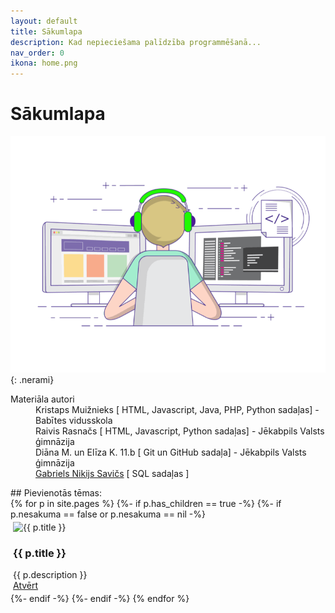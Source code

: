 ```yaml
---
layout: default
title: Sākumlapa
description: Kad nepieciešama palīdzība programmēšanā...
nav_order: 0
ikona: home.png
---
```


# Sākumlapa



![example image](/media/landinggifs.gif){: .nerami}

<dl>
    <dt>Materiāla autori</dt>
    <dd>Kristaps Muižnieks  [ HTML, Javascript, Java, PHP, Python sadaļas] - Babītes vidusskola</dd>
    <dd>Raivis Rasnačs [ HTML, Javascript, Python sadaļas] - Jēkabpils Valsts ģimnāzija</dd>
    <dd>Diāna M. un Elīza K. 11.b [ Git un GitHub sadaļa] - Jēkabpils Valsts ģimnāzija</dd>
    <dd><a href="https://exerra.xyz">Gabriels Nikijs Savičs</a> [ SQL sadaļas ]</dd>
</dl>
## Pievienotās tēmas:
<div class="row">
{% for p in site.pages %}    
    {%- if p.has_children == true -%}
        {%- if p.nesakuma == false or  p.nesakuma == nil -%}
            <div class="d-flex">
                 <div class="card" style="width: 10rem; margin:2px;padding:2px">
                    <img class="card-img-top nerami mx-auto d-block  img-fluid" src="/media/{{ p.ikona }}"  alt="{{ p.title }}">
                    <div class="card-body d-flex flex-column text-justify text-center">
                        <h3 class="card-title mt-auto font-weight-bold ">{{ p.title }}</h3>
                    </div>
                    <div class="urli">
                      {{ p.description }}
                      <br><a href="{{ p.url | absolute_url }}" class="card-link">Atvērt</a>
                    </div>
                </div> 
            </div> 
        {%- endif -%}
      {%- endif -%}
{% endfor %}
 